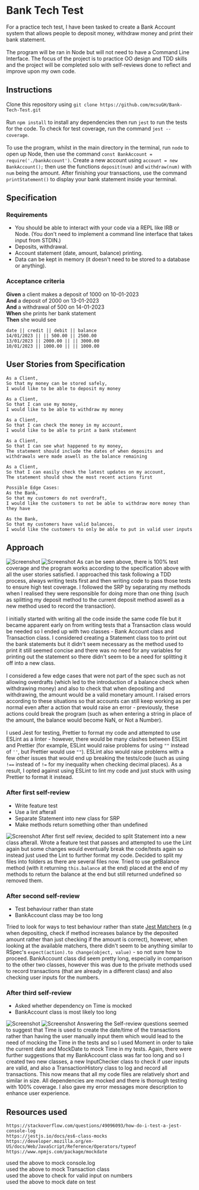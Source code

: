 # Bank Tech Test
For a practice tech test, I have been tasked to create a Bank Account system that allows people to deposit money, withdraw money and print their bank statement.\
\
The program will be ran in Node but will not need to have a Command Line Interface. The focus of the project is to practice OO design and TDD skills and the project will be completed solo with self-reviews done to reflect and improve upon my own code.

## Instructions
Clone this repository using `git clone https://github.com/mcsuGH/Bank-Tech-Test.git`\
\
Run `npm install` to install any dependencies then run `jest` to run the tests for the code. To check for test coverage, run the command `jest --coverage`.\
\
To use the program, whilst in the main directory in the terminal, run `node` to open up Node, then use the command `const BankAccount = require('./bankAccount')`. Create a new account using `account = new BankAccount();` then use the functions `deposit(num)` and `withdraw(num)` with `num` being the amount. After finishing your transactions, use the command `printStatement()` to display your bank statement inside your terminal.

## Specification
### Requirements
* You should be able to interact with your code via a REPL like IRB or Node.  (You don't need to implement a command line interface that takes input from STDIN.)
* Deposits, withdrawal.
* Account statement (date, amount, balance) printing.
* Data can be kept in memory (it doesn't need to be stored to a database or anything).

### Acceptance criteria
**Given** a client makes a deposit of 1000 on 10-01-2023  
**And** a deposit of 2000 on 13-01-2023  
**And** a withdrawal of 500 on 14-01-2023  
**When** she prints her bank statement  
**Then** she would see

```
date || credit || debit || balance
14/01/2023 || || 500.00 || 2500.00
13/01/2023 || 2000.00 || || 3000.00
10/01/2023 || 1000.00 || || 1000.00
```

## User Stories from Specification
```
As a Client,
So that my money can be stored safely,
I would like to be able to deposit my money

As a Client,
So that I can use my money,
I would like to be able to withdraw my money

As a Client,
So that I can check the money in my account,
I would like to be able to print a bank statement 

As a Client,
So that I can see what happened to my money,
The statement should include the dates of when deposits and withdrawals were made aswell as the balance remaining

As a Client,
So that I can easily check the latest updates on my account,
The statement should show the most recent actions first

Possible Edge Cases:
As the Bank,
So that my customers do not overdraft,
I would like the customers to not be able to withdraw more money than they have

As the Bank,
So that my customers have valid balances,
I would like the customers to only be able to put in valid user inputs
```

## Approach
![Screenshot](https://i.imgur.com/ItsUeyz.png)
![Screenshot](https://i.imgur.com/8NC0R0C.png)
As can be seen above, there is 100% test coverage and the program works according to the specification above with all the user stories satisfied. I approached this task following a TDD process, always writing tests first and then writing code to pass those tests to ensure high test coverage. I followed the SRP by separating my methods when I realised they were responsible for doing more than one thing (such as splitting my deposit method to the current deposit method aswell as a new method used to record the transaction).\
\
I initially started with writing all the code inside the same code file but it became apparent early on from writing tests that a Transaction class would be needed so I ended up with two classes - Bank Account class and Transaction class. I considered creating a Statement class too to print out the bank statements but it didn't seem necessary as the method used to print it still seemed concise and there was no need for any variables for printing out the statement so there didn't seem to be a need for splitting it off into a new class.\
\
I considered a few edge cases that were not part of the spec such as not allowing overdrafts (which led to the introduction of a balance check when withdrawing money) and also to check that when depositing and withdrawing, the amount would be a valid monetary amount. I raised errors according to these situations so that accounts can still keep working as per normal even after a action that would raise an error - previously, these actions could break the program (such as when entering a string in place of the amount, the balance would become NaN, or Not a Number).\
\
I used Jest for testing, Prettier to format my code and attempted to use ESLint as a linter - however, there would be many clashes between ESLint and Prettier (for example, ESLint would raise problems for using `""` instead of `''`, but Prettier would use `""`). ESLint also would raise problems with a few other issues that would end up breaking the tests/code (such as using `!==` instead of `!=` for my inequality when checking decimal places). As a result, I opted against using ESLint to lint my code and just stuck with using Prettier to format it instead.

### After first self-review
- Write feature test
- Use a lint afterall
- Separate Statement into new class for SRP
- Make methods return something other than undefined

![Screenshot](https://i.imgur.com/jbXvcQq.png)
After first self review, decided to split Statement into a new class afterall. Wrote a feature test that passes and attempted to use the Lint again but some changes would eventually break the code/tests again so instead just used the Lint to further format my code. Decided to split my files into folders as there are several files now. Tried to use getBalance method (with it returning `this.balance` at the end) placed at the end of my methods to return the balance at the end but still returned undefined so removed them.

### After second self-review
- Test behaviour rather than state
- BankAccount class may be too long

Tried to look for ways to test behaviour rather than state [Jest Matchers](https://jestjs.io/docs/expect) (e.g when depositing, check if method increases balance by the deposited amount rather than just checking if the amount is correct), however, when looking at the available matchers, there didn't seem to be anything similar to RSpec's `expect(action).to change(object, value)` - so not sure how to proceed. BankAccount class did seem pretty long, especially in comparison to the other two classes, however this was due to the private methods used to record transactions (that are already in a different class) and also checking user inputs for the numbers.

### After third self-review
- Asked whether dependency on Time is mocked
- BankAccount class is most likely too long

![Screenshot](https://i.imgur.com/gzHYw6u.png)
![Screenshot](https://i.imgur.com/2vMQ0wu.png)
Answering the Self-review questions seemed to suggest that Time is used to create the date/time of the transactions rather than having the user manually input them which would lead to the need of mocking the Time in the tests and so I used Moment in order to take the current date and MockDate to mock Time in my tests. Again, there were further suggestions that my BankAccount class was far too long and so I created two new classes, a new InputChecker class to check if user inputs are valid, and also a TransactionHistory class to log and record all transactions. This now means that all my code files are relatively short and similar in size. All dependencies are mocked and there is thorough testing with 100% coverage. I also gave my error messages more description to enhance user experience.

## Resources used
```
https://stackoverflow.com/questions/49096093/how-do-i-test-a-jest-console-log
https://jestjs.io/docs/es6-class-mocks
https://developer.mozilla.org/en-US/docs/Web/JavaScript/Reference/Operators/typeof
https://www.npmjs.com/package/mockdate
```
used the above to mock console.log\
used the above to mock Transaction class\
used the above to check for valid input on numbers\
used the above to mock date on test